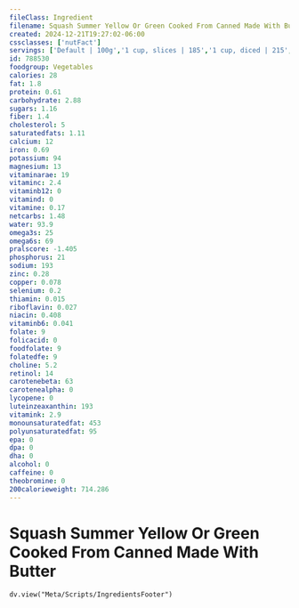 ```yaml
---
fileClass: Ingredient
filename: Squash Summer Yellow Or Green Cooked From Canned Made With Butter
created: 2024-12-21T19:27:02-06:00
cssclasses: ['nutFact']
servings: ['Default | 100g','1 cup, slices | 185','1 cup, diced | 215','1 cup, mashed | 245','1 cup, nfs | 185','1 slice | 8']
id: 788530
foodgroup: Vegetables
calories: 28
fat: 1.8
protein: 0.61
carbohydrate: 2.88
sugars: 1.16
fiber: 1.4
cholesterol: 5
saturatedfats: 1.11
calcium: 12
iron: 0.69
potassium: 94
magnesium: 13
vitaminarae: 19
vitaminc: 2.4
vitaminb12: 0
vitamind: 0
vitamine: 0.17
netcarbs: 1.48
water: 93.9
omega3s: 25
omega6s: 69
pralscore: -1.405
phosphorus: 21
sodium: 193
zinc: 0.28
copper: 0.078
selenium: 0.2
thiamin: 0.015
riboflavin: 0.027
niacin: 0.408
vitaminb6: 0.041
folate: 9
folicacid: 0
foodfolate: 9
folatedfe: 9
choline: 5.2
retinol: 14
carotenebeta: 63
carotenealpha: 0
lycopene: 0
luteinzeaxanthin: 193
vitamink: 2.9
monounsaturatedfat: 453
polyunsaturatedfat: 95
epa: 0
dpa: 0
dha: 0
alcohol: 0
caffeine: 0
theobromine: 0
200calorieweight: 714.286
---
```


# Squash Summer Yellow Or Green Cooked From Canned Made With Butter

```dataviewjs
dv.view("Meta/Scripts/IngredientsFooter")
```